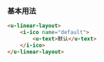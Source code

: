 ### 基本用法

``` html
<u-linear-layout>
    <i-ico name="default">
        <u-text>默认</u-text>
    </i-ico>
</u-linear-layout>
```
